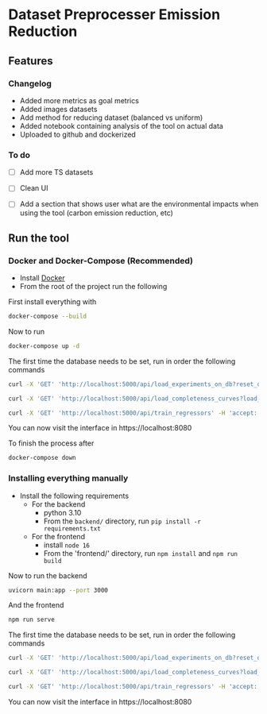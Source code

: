 # Dataset Preprocesser Emission Reduction

## Features

### Changelog
- Added more metrics as goal metrics
- Added images datasets
- Add method for reducing dataset (balanced vs uniform)
- Added notebook containing analysis of the tool on actual data
- Uploaded to github and dockerized 

### To do

- [ ] Add more TS datasets
- [ ] Clean UI
- [ ] Add a section that shows user what are the environmental impacts when using the tool (carbon emission reduction, etc)



## Run the tool

### Docker and Docker-Compose (Recommended)


- Install [Docker](https://www.docker.com/)
- From the root of the project run the following


First install everything with
```bash
docker-compose --build
```

Now to run
```bash
docker-compose up -d
```

The first time the database needs to be set, run in order the following commands

```bash
curl -X 'GET' 'http://localhost:5000/api/load_experiments_on_db?reset_db=true' -H 'accept: application/json'

curl -X 'GET' 'http://localhost:5000/api/load_completeness_curves?load_only_missing=false' -H 'accept: application/json'

curl -X 'GET' 'http://localhost:5000/api/train_regressors' -H 'accept: application/json'
```

You can now visit the interface in https://localhost:8080

To finish the process after
```bash
docker-compose down
```

### Installing everything manually


- Install the following requirements
  - For the backend
    - python 3.10
    - From the `backend/` directory, run `pip install -r requirements.txt`
  - For the frontend
    - install `node 16`
    - From the 'frontend/' directory, run `npm install` and `npm run build`

Now to run the backend
```bash
uvicorn main:app --port 3000 
```
And the frontend
```bash
npm run serve
```

The first time the database needs to be set, run in order the following commands

```bash
curl -X 'GET' 'http://localhost:5000/api/load_experiments_on_db?reset_db=true' -H 'accept: application/json'

curl -X 'GET' 'http://localhost:5000/api/load_completeness_curves?load_only_missing=false' -H 'accept: application/json'

curl -X 'GET' 'http://localhost:5000/api/train_regressors' -H 'accept: application/json'
```

You can now visit the interface in https://localhost:8080